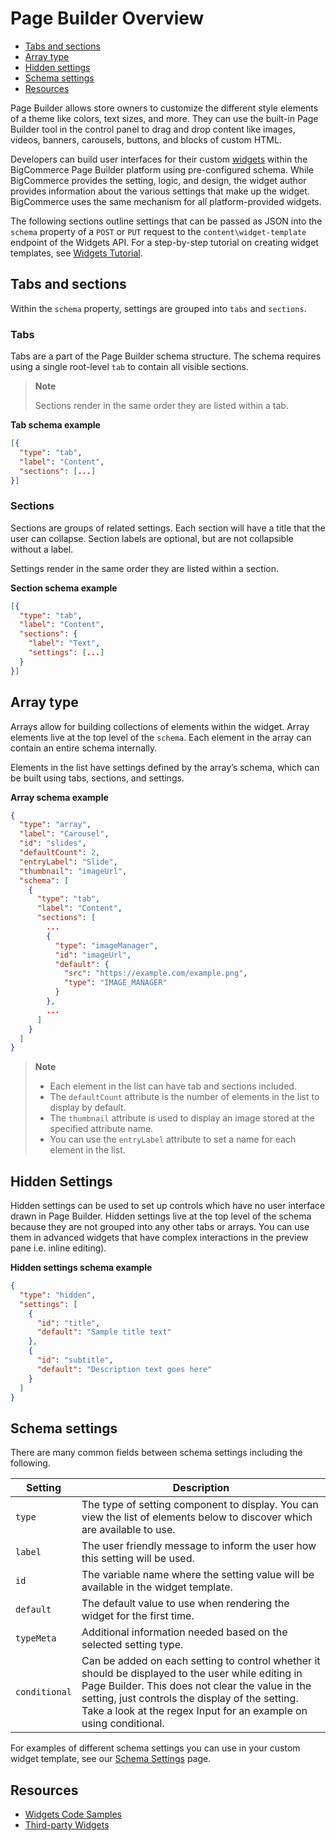 # Page Builder Overview

<div class="otp" id="no-index">

- [Tabs and sections](#tabs-and-sections)
- [Array type](#array-type)
- [Hidden settings](#hidden-settings)
- [Schema settings](#schema-settings)
- [Resources](#resources)

</div>

Page Builder allows store owners to customize the different style elements of a theme like colors, text sizes, and more. They can use the built-in Page Builder tool in the control panel to drag and drop content like images, videos, banners, carousels, buttons, and blocks of custom HTML. 

Developers can build user interfaces for their custom [widgets](https://developer.bigcommerce.com/api-docs/storefront/widgets/widgets-overview) within the BigCommerce Page Builder platform using pre-configured schema. While BigCommerce provides the setting, logic, and design, the widget author provides information about the various settings that make up the widget. BigCommerce uses the same mechanism for all platform-provided widgets.

The following sections outline settings that can be passed as JSON into the `schema` property of a `POST` or `PUT` request to the `content\widget-template` endpoint of the Widgets API. For a step-by-step tutorial on creating widget templates, see [Widgets Tutorial](https://developer.bigcommerce.com/api-docs/storefront/widgets/widgets-tutorial).

## Tabs and sections
Within the `schema` property, settings are grouped into `tabs` and `sections`.

### Tabs
Tabs are a part of the Page Builder schema structure. The schema requires using a single root-level `tab` to contain all visible sections.

>**Note**
>
>Sections render in the same order they are listed within a tab.

**Tab schema example**
```json
[{
  "type": "tab",
  "label": "Content",
  "sections": [...]
}]
```

### Sections
Sections are groups of related settings. Each section will have a title that the user can collapse. Section labels are optional, but are not collapsible without a label.

Settings render in the same order they are listed within a section.

**Section schema example**
```json
[{
  "type": "tab",
  "label": "Content",
  "sections": {
    "label": "Text",
    "settings": [...]
  }
}]
```

## Array type
Arrays allow for building collections of elements within the widget. Array elements live at the top level of the `schema`. Each element in the array can contain an entire schema internally.

Elements in the list have settings defined by the array’s schema, which can be built using tabs, sections, and settings.

**Array schema example**
```json
{
  "type": "array",
  "label": "Carousel",
  "id": "slides",
  "defaultCount": 2,
  "entryLabel": "Slide",
  "thumbnail": "imageUrl",
  "schema": [
    {
      "type": "tab",
      "label": "Content",
      "sections": [
        ...
        {
          "type": "imageManager",
          "id": "imageUrl",
          "default": {
            "src": "https://example.com/example.png",
            "type": "IMAGE_MANAGER"
          }
        },
        ...
      ]
    }
  ]
}

```
>**Note**
>
>- Each element in the list can have tab and sections included.
>- The `defaultCount` attribute is the number of elements in the list to display by default.
>- The `thumbnail` attribute is used to display an image stored at the specified attribute name.
>- You can use the `entryLabel` attribute to set a name for each element in the list.

## Hidden Settings
Hidden settings can be used to set up controls which have no user interface drawn in Page Builder. Hidden settings live at the top level of the schema because they are not grouped into any other tabs or arrays. You can use them in advanced widgets that have complex interactions in the preview pane i.e. inline editing).

**Hidden settings schema example**
```json
{
  "type": "hidden",
  "settings": [
    {
      "id": "title",
      "default": "Sample title text"
    },
    {
      "id": "subtitle",
      "default": "Description text goes here"
    }
  ]
}
```

## Schema settings
There are many common fields between schema settings including the following.

|Setting|Description|
|---|---|
|`type`|The type of setting component to display. You can view the list of elements below to discover which are available to use.|
|`label`|The user friendly message to inform the user how this setting will be used.|
|`id`|The variable name where the setting value will be available in the widget template.|
|`default`|The default value to use when rendering the widget for the first time.|
|`typeMeta`|Additional information needed based on the selected setting type.|
|`conditional`|Can be added on each setting to control whether it should be displayed to the user while editing in Page Builder. This does not clear the value in the setting, just controls the display of the setting. Take a look at the regex Input for an example on using conditional.|

For examples of different schema settings you can use in your custom widget template, see our [Schema Settings](https://developer.bigcommerce.com/stencil-docs/page-builder/schema-settings) page.

## Resources
- [Widgets Code Samples](https://developer.bigcommerce.com/api-docs/storefront/widgets/widgets-code-samples)
- [Third-party Widgets](https://developer.bigcommerce.com/stencil-docs/page-builder/third-party-widgets)